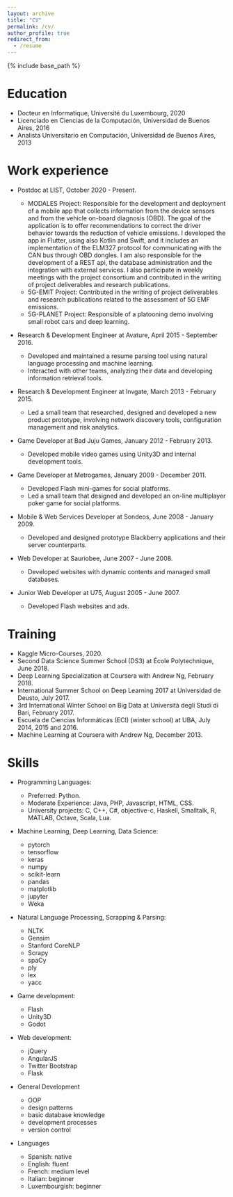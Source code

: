 ```yaml
---
layout: archive
title: "CV"
permalink: /cv/
author_profile: true
redirect_from:
  - /resume
---
```


{% include base_path %}

Education
======
* Docteur en Informatique, Université du Luxembourg, 2020
* Licenciado en Ciencias de la Computación, Universidad de Buenos Aires, 2016
* Analista Universitario en Computación, Universidad de Buenos Aires, 2013

Work experience
======
* Postdoc at LIST, October 2020 - Present.
  * MODALES Project: Responsible for the development and deployment of a mobile app that collects information from the device sensors and from the vehicle on-board diagnosis (OBD). The goal of the application is to offer recommendations to correct the driver behavior towards the reduction of vehicle emissions. I developed the app in Flutter, using also Kotlin and Swift, and it includes an implementation of the ELM327 protocol for communicating with the CAN bus through OBD dongles. I am also responsible for the development of a REST api, the database administration and the integration with external services. I also participate in weekly meetings with the project consortium and contributed in the writing of project deliverables and research publications.
  * 5G-EMIT Project: Contributed in the writing of project deliverables and research publications related to the assessment of 5G EMF emissions.
  * 5G-PLANET Project: Responsible of a platooning demo involving small robot cars and deep learning.

* Research & Development Engineer at Avature, April 2015 - September 2016.
  * Developed and maintained a resume parsing tool using natural language processing and machine learning.
  * Interacted with other teams, analyzing their data and developing information retrieval tools.

* Research & Development Engineer at Invgate, March 2013 - February 2015.
  * Led a small team that researched, designed and developed a new product prototype, involving network discovery tools, configuration management and risk analytics.

* Game Developer at Bad Juju Games, January 2012 - February 2013.
  * Developed mobile video games using Unity3D and internal development tools.

* Game Developer at Metrogames, January 2009 - December 2011.
  * Developed Flash mini-games for social platforms.
  * Led a small team that designed and developed an on-line multiplayer poker game for social platforms.

* Mobile & Web Services Developer at Sondeos, June 2008 - January 2009.
  * Developed and designed prototype Blackberry applications and their server counterparts.

* Web Developer at Sauriobee, June 2007 - June 2008.
  * Developed websites with dynamic contents and managed small databases.

* Junior Web Developer at U75, August 2005 - June 2007.
  * Developed Flash websites and ads.

Training
======
* Kaggle Micro-Courses, 2020.
* Second Data Science Summer School (DS3) at École Polytechnique, June 2018.
* Deep Learning Specialization at Coursera with Andrew Ng, February 2018.
* International Summer School on Deep Learning 2017 at Universidad de Deusto, July 2017.
* 3rd International Winter School on Big Data at Università degli Studi di Bari, February 2017.
* Escuela de Ciencias Informáticas (ECI) (winter school) at UBA, July 2014, 2015 and 2016.
* Machine Learning at Coursera with Andrew Ng, December 2013.

Skills
======
* Programming Languages:
  * Preferred: Python.
  * Moderate Experience: Java, PHP, Javascript, HTML, CSS.
  * University projects: C, C++, C#, objective-c, Haskell, Smalltalk, R, MATLAB, Octave, Scala, Lua.

* Machine Learning, Deep Learning, Data Science:
  * pytorch
  * tensorflow
  * keras
  * numpy
  * scikit-learn
  * pandas
  * matplotlib
  * jupyter
  * Weka

* Natural Language Processing, Scrapping & Parsing:
  * NLTK
  * Gensim
  * Stanford CoreNLP
  * Scrapy
  * spaCy
  * ply
  * lex
  * yacc

* Game development:
  * Flash
  * Unity3D
  * Godot

* Web development:
  * jQuery
  * AngularJS
  * Twitter Bootstrap
  * Flask

* General Development
  * OOP
  * design patterns
  * basic database knowledge
  * development processes
  * version control

* Languages
  * Spanish: native
  * English: fluent
  * French: medium level
  * Italian: beginner
  * Luxembourgish: beginner
